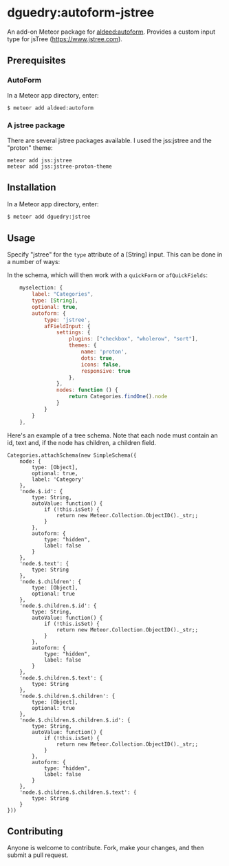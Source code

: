 dguedry:autoform-jstree
=========================

An add-on Meteor package for [aldeed:autoform](https://github.com/aldeed/meteor-autoform). Provides a custom input type for jsTree (https://www.jstree.com).

## Prerequisites

### AutoForm

In a Meteor app directory, enter:

```bash
$ meteor add aldeed:autoform
```

### A jstree package

There are several jstree packages available.  I used the jss:jstree and the "proton" theme:

```
meteor add jss:jstree
meteor add jss:jstree-proton-theme
```

## Installation

In a Meteor app directory, enter:

```bash
$ meteor add dguedry:jstree
```

## Usage

Specify "jstree" for the `type` attribute of a [String] input. This can be done in a number of ways:

In the schema, which will then work with a `quickForm` or `afQuickFields`:

```js
    myselection: {
        label: "Categories",
        type: [String],
        optional: true,
        autoform: {
            type: 'jstree',
            afFieldInput: {
                settings: {
                    plugins: ["checkbox", "wholerow", "sort"],
                    themes: {
                        name: 'proton',
                        dots: true,
                        icons: false,
                        responsive: true
                    },
                },
                nodes: function () {
                    return Categories.findOne().node
                }
            }
        }
    },
```

Here's an example of a tree schema.  Note that each node must contain an id, text and, if the node has children, a children field.

```
Categories.attachSchema(new SimpleSchema({
    node: {
        type: [Object],
        optional: true,
        label: 'Category'
    },
    'node.$.id': {
        type: String,
        autoValue: function() {
            if (!this.isSet) {
                return new Meteor.Collection.ObjectID()._str;;
            }
        },
        autoform: {
            type: "hidden",
            label: false
        }  
    },
    'node.$.text': {
        type: String
    },
    'node.$.children': {
        type: [Object],
        optional: true
    },
    'node.$.children.$.id': {
        type: String,
        autoValue: function() {
            if (!this.isSet) {
                return new Meteor.Collection.ObjectID()._str;;
            }
        },
        autoform: {
            type: "hidden",
            label: false
        } 
    },
    'node.$.children.$.text': {
        type: String
    },
    'node.$.children.$.children': {
        type: [Object],
        optional: true
    },
    'node.$.children.$.children.$.id': {
        type: String,
        autoValue: function() {
            if (!this.isSet) {
                return new Meteor.Collection.ObjectID()._str;;
            }
        },
        autoform: {
            type: "hidden",
            label: false
        } 
    },
    'node.$.children.$.children.$.text': {
        type: String
    }
}))
```


## Contributing

Anyone is welcome to contribute. Fork, make your changes, and then submit a pull request.

